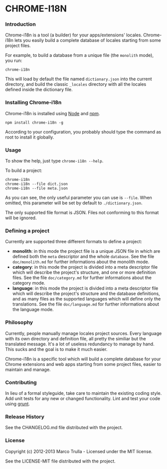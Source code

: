 # CHROME-I18N

### Introduction

Chrome-i18n is a tool (a builder) for your apps/extensions' locales. Chrome-i18n
lets you easily build a complete database of locales starting from some project
files.

For example, to build a database from a unique file (the `monolith` mode), you
run:

```shell
chrome-i18n
```

This will load by default the file named `dictionary.json` into the current
directory, and build the classic `_locales` directory with all the locales
defined inside the dictionary file.

### Installing Chrome-i18n

Chrome-i18n is installed using [Node](http://nodejs.org/) and [npm](http://npmjs.org/).

```shell
npm install chrome-i18n -g
```

According to your configuration, you probably should type the command as root to
install it globally.

### Usage

To show the help, just type `chrome-i18n --help`.

To build a project:

```shell
chrome-i18n
chrome-i18n --file dict.json
chrome-i18n --file meta.json
```

As you can see, the only useful parameter you can use is `--file`. When omitted,
this parameter will be set by default to `./dictionary.json`.

The only supported file format is JSON. Files not conforming to this format
will be ignored.

### Defining a project

Currently are supported three different formats to define a project:

- **monolith**: in this mode the project file is a unique JSON file in which are
  defined both the `meta` descriptor and the whole `database`. See the file
  `doc/monolith.md` for further informations about the monolith mode.
- **category**: in this mode the project is divided into a meta descriptor file
  which will describe the project's structure, and one or more definition files.
  See the file `doc/category.md` for further informations about the category mode.
- **language**: in this mode the project is divided into a meta descriptor file
  which will describe the project's structure and the database definitions, and
  as many files as the supported languages which will define only the translations.
  See the file `doc/language.md` for further informations about the language mode.

### Philosophy

Currently, people manually manage locales project sources. Every language with
its own directory and definition file, all pretty the similiar but the translated
message. It's a lot of useless redundancy to manage by hand. This sucks and the
goal is to make it much easier.

Chrome-i18n is a specific tool which will build a complete database for your
Chrome extensions and web apps starting from some project files, easier to
maintain and manage.

### Contributing
In lieu of a formal styleguide, take care to maintain the existing coding
style. Add unit tests for any new or changed functionality. Lint and test
your code using [grunt](http://gruntjs.com/).

### Release History
See the CHANGELOG.md file distributed with the project.

### License
Copyright (c) 2012-2013 Marco Trulla - Licensed under the MIT license.

See the LICENSE-MIT file distributed with the project.
